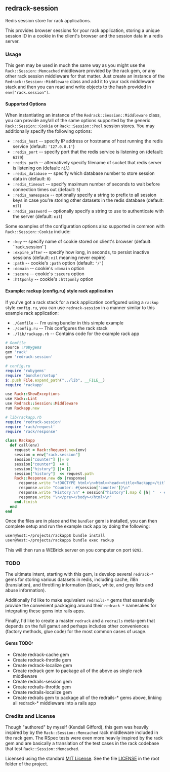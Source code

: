 ## redrack-session

Redis session store for rack applications.

This provides browser sessions for your rack application, storing a unique
session ID in a cookie in the client's browser and the session data in a redis
server.

### Usage

This gem may be used in much the same way as you might use the
`Rack::Session::Memcached` middleware provided by the rack gem, or any other
rack session middleware for that matter. Just create an instance of the
`Redrack::Session::Middleware` class and add it to your rack middleware stack
and then you can read and write objects to the hash provided in
`env["rack.session"]`.

#### Supported Options

When instantiating an instance of the `Redrack::Session::Middleware` class, you
can provide any/all of the same options supported by the generic
`Rack::Session::Cookie` or `Rack::Session::Pool` session stores. You may
additionally specify the following options:

- `:redis_host` -- specify IP address or hostname of host running the redis service (default: `'127.0.0.1'`)
- `:redis_port` -- specify port that the redis service is listening on (default: `6379`)
- `:redis_path` -- alternatively specify filename of socket that redis server is listening on (default: `nil`)
- `:redis_database` -- specify which database number to store session data in (default: `0`)
- `:redis_timeout` -- specify maximum number of seconds to wait before connection times out (default: `5`)
- `:redis_namespace` -- optionally specify a string to prefix to all session keys in case you're storing other datasets in the redis database (default: `nil`)
- `:redis_password` -- optionally specify a string to use to authenticate with the server (default: `nil`)

Some examples of the configuration options also supported in common with
`Rack::Session::Cookie` include:

- `:key` -- specify name of cookie stored on client's browser (default: ``rack.session'`)
- `:expire_after` -- specify how long, in seconds, to persist inactive sessions (default: `nil` meaning never expire)
- `:path` -- cookie's `:path` option (default: `'/'`)
- `:domain` -- cookie's `:domain` option
- `:secure` -- cookie's `:secure` option
- `:httponly` -- cookie's `:httponly` option

#### Example: rackup (config.ru) style rack application

If you've got a rack stack for a rack application configured using a `rackup`
style `config.ru`, you can use `redrack-session` in a manner similar to this
example rack application:

- `./Gemfile` -- I'm using bundler in this simple example
- `./config.ru` -- This configures the rack stack
- `./lib/rackapp.rb` -- Contains code for the example rack app

```ruby
# Gemfile
source :rubygems
gem 'rack'
gem 'redrack-session'
```

```ruby
# config.ru
require 'rubygems'
require 'bundler/setup'
$:.push File.expand_path("../lib", __FILE__)
require 'rackapp'

use Rack::ShowExceptions
use Rack::Lint
use Redrack::Session::Middleware
run Rackapp.new
```

```ruby
# lib/rackapp.rb
require 'redrack-session'
require 'rack/request'
require 'rack/response'

class Rackapp
  def call(env)
    request = Rack::Request.new(env)
    session = env["rack.session"]
    session["counter"] ||= 0
    session["counter"]  += 1
    session["history"] ||= []
    session["history"]  << request.path
    Rack::Response.new do |response|
      response.write "<!DOCTYPE html>\n<html><head><title>Rackapp</title></head>\n<body><pre>\n"
      response.write "Counter: #{session['counter']}\n"
      response.write "History:\n" + session["history"].map { |h| "  - #{h}" }.join("\n")
      response.write "\n</pre></body></html>\n"
    end.finish
  end
end
```

Once the files are in place and the `bundler` gem is installed, you can then
complete setup and run the example rack app by doing the following:

```bash
user@host:~/projects/rackapp$ bundle install
user@host:~/projects/rackapp$ bundle exec rackup
```

This will then run a WEBrick server on you computer on port `9292`.

### TODO

The ultimate intent, starting with this gem, is develop several `redrack-*` gems
for storing various datasets in redis, including cache, i18n (translation), and
throttling information (black, white, and grey lists and abuse information).

Additionally I'd like to make equivalent `redrails-*` gems that essentially
provide the convenient packaging around their `redrack-*` namesakes for
integrating these gems into rails apps.

Finally, I'd like to create a master `redrack` and a `redrails` meta-gem that
depends on the full gamut and perhaps includes other conveniences (factory
methods, glue code) for the most common cases of usage.

#### Gems TODO:

- Create redrack-cache gem
- Create redrack-throttle gem
- Create redrack-localize gem
- Create redrack gem to package all of the above as single rack middleware
- Create redrails-session gem
- Create redrails-throttle gem
- Create redrails-localize gem
- Create redrails gem to package all of the redrails-* gems above, linking all redrack-* middleware into a rails app

### Credits and License

Though "authored" by myself (Kendall Gifford), this gem was heavily inspired by
by the `Rack::Session::Memcached` rack middleware included in the rack gem. The
RSpec tests were even more heavily inspired by the rack gem and are basically a
translation of the test cases in the rack codebase that test
`Rack::Session::Memcached`.

Licensed using the standard
[MIT License](http://en.wikipedia.org/wiki/MIT_License). See the file
[LICENSE](http://github.com/zettabyte/redrack-session/blob/master/LICENSE) in
the root folder of the project.
